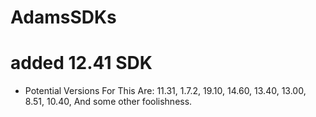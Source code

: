 # AdamsSDKs
# added 12.41 SDK
- Potential Versions For This Are:
11.31, 1.7.2, 19.10, 14.60, 13.40, 13.00, 8.51, 10.40, And some other foolishness.